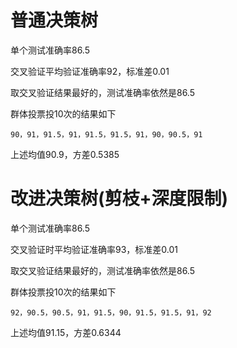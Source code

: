 # 普通决策树

单个测试准确率86.5

交叉验证平均验证准确率92，标准差0.01

取交叉验证结果最好的，测试准确率依然是86.5

群体投票投10次的结果如下
```
90，91，91.5，91，91.5，91.5，91，90，90.5，91
```
上述均值90.9，方差0.5385


# 改进决策树(剪枝+深度限制)

单个测试准确率86.5

交叉验证时平均验证准确率93，标准差0.01

取交叉验证结果最好的，测试准确率依然是86.5

群体投票投10次的结果如下
```
92，90.5，90.5，91，91.5，90，91.5，91.5，91，92
```
上述均值91.15，方差0.6344
